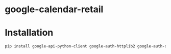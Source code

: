# google-calendar-retail

# Installation

```bash
pip install google-api-python-client google-auth-httplib2 google-auth-oauthlib
```